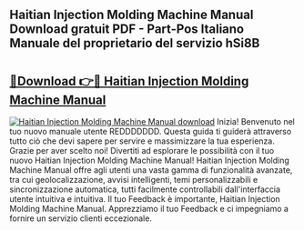 ## Haitian Injection Molding Machine Manual Download gratuit PDF - Part-Pos Italiano Manuale del proprietario del servizio hSi8B

# <h2><a href="http://dfekp4.blite.top/?on=Haitian+Injection+Molding+Machine+Manual">🔗Download 👉🔴 Haitian Injection Molding Machine Manual</a></h2>

[![Haitian Injection Molding Machine Manual download](https://i.imgur.com/lujVjoI.png)](http://dfekp4.blite.top/?on=Haitian+Injection+Molding+Machine+Manual)
Inizia! Benvenuto nel tuo nuovo manuale utente REDDDDDDD. Questa guida ti guiderà attraverso tutto ciò che devi sapere per servire e massimizzare la tua esperienza. Grazie per aver scelto noi! Divertiti ad esplorare le possibilità con il tuo nuovo Haitian Injection Molding Machine Manual! Haitian Injection Molding Machine Manual offre agli utenti una vasta gamma di funzionalità avanzate, tra cui geolocalizzazione, avvisi intelligenti, temi personalizzabili e sincronizzazione automatica, tutti facilmente controllabili dall'interfaccia utente intuitiva e intuitiva. Il tuo Feedback è importante, Haitian Injection Molding Machine Manual. Apprezziamo il tuo Feedback e ci impegniamo a fornire un servizio clienti eccezionale.
